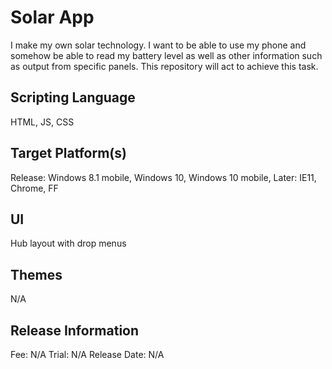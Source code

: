 # Solar App
I make my own solar technology.   I want to be able to use my phone and somehow be able to read my battery level as well as other information such as output from specific panels. This repository will act to achieve this task.  

## Scripting Language
HTML, JS, CSS

## Target Platform(s)
Release: Windows 8.1 mobile, Windows 10, Windows 10 mobile, 
Later: IE11, Chrome, FF

## UI
Hub layout with drop menus

## Themes
N/A

## Release Information
Fee: N/A
Trial: N/A
Release Date: N/A
